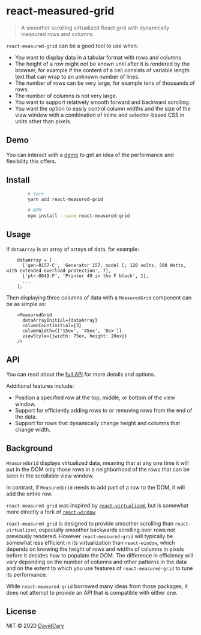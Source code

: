 # react-measured-grid

> A smoother scrolling virtualized React grid with dynamically measured rows and columns.

`react-measured-grid` can be a good tool to use when:

  - You want to display data in a tabular format with rows and columns.
  - The height of a row might not be known until after it is rendered by the browser,
      for example if the content of a cell consists of variable length text
      that can wrap to an unknown number of lines.
  - The number of rows can be very large, for example tens of thousands of rows.
  - The number of columns is not very large.
  - You want to support relatively smooth forward and backward scrolling.
  - You want the option to easily control column widths
      and the size of the view window
      with a combination of inline and selector-based CSS
      in units other than pixels.

## Demo

You can interact with a 
[demo](https://DavidCary.github.io/react-measured-grid/demo1/build)
to get an idea of the performance and flexibility this offers.

## Install

```bash
        # Yarn
        yarn add react-measured-grid

        # NPM
        npm install --save react-measured-grid
```

## Usage

If `dataArray` is an array of arrays of data, for example:

        dataArray = [
          ['gen-0157-C', 'Generator 157, model C; 120 volts, 500 Watts, with extended overload protection', 7],
          ['ptr-0049-F', 'Printer 49 in the F block', 1],
          ...
        ];

Then displaying three columns of data with a `MeasuredGrid` component
can be as simple as:

        <MeasuredGrid
          dataArrayInitial={dataArray}
          columnCountInitial={3}
          columnWidth={['15ex', '45ex', '8ex']}
          viewStyle={{width: 75ex, height: 20ex}}
        />
    
## API

You can read about the
[full API](https://DavidCary.github.io/react-measured-grid/)
for more details and options.

Additional features include:

  - Position a specified row at the top, middle, or bottom
      of the view window.
  - Support for efficiently adding rows to or removing rows from
      the end of the data.
  - Support for rows that dynamically change height
      and columns that change width.

## Background

`MeasuredGrid` displays virtualized data,
meaning that at any one time it will put in the DOM
only those rows in a neighborhood of the rows
that can be seen in the scrollable view window.

In contrast, if `MeasuredGrid` needs to add part of a row to the DOM,
it will add the entire row.

`react-measured-grid` was inspired by
[`react-virtualized`](https://npmjs.com/package/react-virtualized),
but is somewhat more directly a fork of
[`react-window`](https://npmjs.co/package/react-window).

`react-measured-grid` is designed
to provide smoother scrolling than `react-virtualized`,
especially smoother backwards scrolling over rows not previously rendered.
However `react-measured-grid` will typically be somewhat less efficient
in its virtualization than `react-window`,
which depends on knowing the height of rows
and widths of columns in pixels
before it decides how to populate the DOM.
The difference in efficiency will vary
depending on the number of columns and other patterns in the data
and on the extent to which you use features of `react-measured-grid`
to tune its performance.

While `react-measured-grid` borrowed many ideas from those packages,
it does not attempt to provide an API that is compatible with either one.

## License

MIT © 2020 [DavidCary](https://github.com/DavidCary)

 
